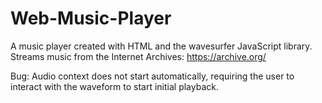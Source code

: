 # Web-Music-Player
A music player created with HTML and the wavesurfer JavaScript library.
Streams music from the Internet Archives: https://archive.org/

Bug: Audio context does not start automatically, requiring the user to interact with the waveform to start initial playback.
